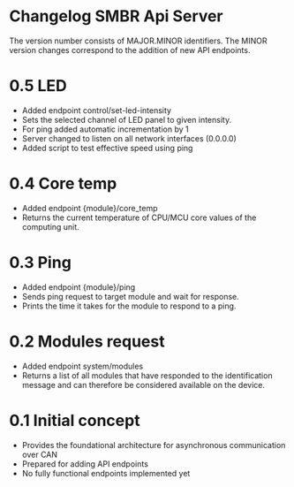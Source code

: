 # Changelog SMBR Api Server
The version number consists of MAJOR.MINOR identifiers. The MINOR version changes correspond to the addition of new API endpoints.

# 0.5 LED
- Added endpoint control/set-led-intensity
- Sets the selected channel of LED panel to given intensity.
- For ping added automatic incrementation by 1
- Server changed to listen on all network interfaces (0.0.0.0)
- Added script to test effective speed using ping

# 0.4 Core temp
- Added endpoint {module}/core_temp
- Returns the current temperature of CPU/MCU core values of the computing unit.

# 0.3 Ping
- Added endpoint {module}/ping
- Sends ping request to target module and wait for response. 
- Prints the time it takes for the module to respond to a ping.

# 0.2 Modules request
- Added endpoint system/modules 
- Returns a list of all modules that have responded to the identification message and can therefore be considered available on the device.

# 0.1 Initial concept
- Provides the foundational architecture for asynchronous communication over CAN
- Prepared for adding API endpoints
- No fully functional endpoints implemented yet